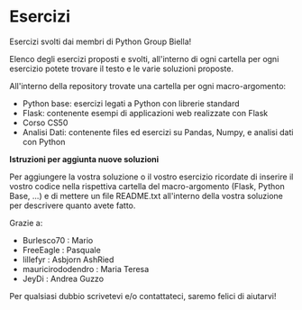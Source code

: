 # Esercizi

Esercizi svolti dai membri di Python Group Biella!

Elenco degli esercizi proposti e svolti, all'interno di ogni cartella per ogni esercizio potete trovare il testo e le varie soluzioni proposte.

All'interno della repository trovate una cartella per ogni macro-argomento:

- Python base: esercizi legati a Python con librerie standard
- Flask: contenente esempi di applicazioni web realizzate con Flask
- Corso CS50
- Analisi Dati: contenente files ed esercizi su Pandas, Numpy, e analisi dati con Python



**Istruzioni per aggiunta nuove soluzioni**

Per aggiungere la vostra soluzione o il vostro esercizio ricordate di inserire il vostro codice nella rispettiva cartella del macro-argomento (Flask, Python Base, ...) e di mettere un file README.txt all'interno della vostra soluzione per descrivere quanto avete fatto.



Grazie a:

- Burlesco70 : Mario
- FreeEagle : Pasquale
- lillefyr : Asbjorn AshRied
- mauricirododendro : Maria Teresa
- JeyDi : Andrea Guzzo



Per qualsiasi dubbio scrivetevi e/o contattateci, saremo felici di aiutarvi!


